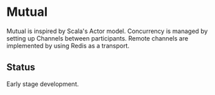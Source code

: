 # Mutual

Mutual is inspired by Scala's Actor model. Concurrency is managed by setting up Channels between participants. Remote channels are implemented by using Redis as a transport.

## Status

Early stage development.
